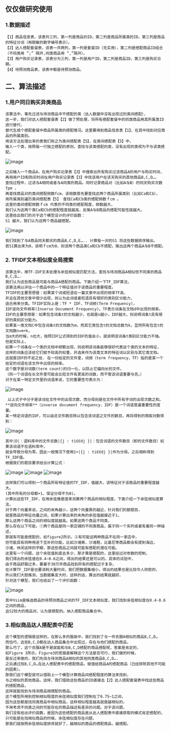 ## 仅仅做研究使用
### 1.数据描述 
    【1】商品信息表，该表共三列，第一列是商品的ID，第二列是商品所属类的ID，第三列是商品的特征分词（用脱敏的数字编号表示）。
    【2】达人搭配套餐表，该表一共两列，第一列是套餐ID（无实用），第二列是搭配商品ID组合（不同类用 ”;” 隔开,同类商品用 “,”隔开）。
    【3】用户购买记录表，该表分为三列，第一列是用户ID，第二列是商品ID，第三列是购买日期。
    【4】待预测商品表，该表中都是待预测商品。
## 二、算法描述
### 1.用户同日购买异类商品
    该算法中，事先过滤与待测商品中不搭配的类（达人数据中没有出现过的类间搭配），
    这一步，我们对达人搭配套餐表【2】做了预处理，将所有搭配套餐中的同类商品用其所属类ID进行替代，
    替代生成个搭配套餐中商品所属类的搭配情况。这里要用到商品信息表【1】，在其中找到对应商品的所属类别。
    用该方法处理出来的表我们称之为类间搭配表【5】，在类间搭配表【5】中，
    输入一个类，按照每一行独立搭配的原则，查找与该类搭配的类，没有出现的类视为不与该类搭配。

   ![image](https://github.com/haodong-liu/-/blob/master/pic/3.png)

    之后输入一个商品A，在用户购买记录表【3】中搜索出所有购买过该商品A的用户与购买时间，
    再用用户ID和购买时间在用户购买记录表【3】中找该用户在该天购买的其他商品B,C,D…，
    查找过程中，过滤与A相同或者与A同类的商品。同时记录商品对（比如A与B）的同天购买次数fpm ，
    再查找商品对的类间搭配频数fcm，该频数首先要查找这两个商品所属类别（比如Ca和Cb），
    用所属类别遍历类间搭配表【5】 查找Ca和Cb类的搭配频数ｆcm 。
    这里的类间搭配频数ｆcm 代表的不同类的搭配程度，频数越大，
    我们认为这两个类Ca和Cb的搭配程度就越高，反推A与B商品的搭配可能性就越大。
    这里给出我们的对于这个模型设计的评价函数：
    S1 越大，我们认为这两个商品越搭配。
    
   ![image](https://github.com/haodong-liu/-/blob/master/pic/4.jpg)

    我们找到了与A商品同天都买的商品B,C,D,E….. 计算每一对的S1 将这些数据排序输出。
    若S1算出来为0，说明ｆcm为0，则该两个商品类Ca和Cb不搭配，推出这两个商品A与B不搭配。

### 2. TFIDF文本相似度全局搜索
    该算法中，用TF-IDF文本处理与余弦相似度匹配方法，查找与待测商品A相似但不同类的商品B,C,D….
    我们认为这些商品是可能与商品A搭配的商品。下面介绍一下TF_IDF算法，
    该算法用以评估一个商品中的一个特征值对于该商品的重要程度。
    TFIDF的主要思想是：如果某个词或短语在一篇文章中出现的频率TF高，
    并且在其他文章中很少出现，则认为此词或者短语具有很好的类别区分能力，
    适合用来分类。TFIDF实际上是：TF * IDF，TF词频(Term Frequency)，
    IDF逆向文件频率(Inverse Document Frequency)。TF表示词条在文档d中出现的频率。
    IDF的主要思想是：如果包含词条t的文档越少，也就是n越小，IDF越大，则说明词条t具有很好的类别区分能力。
    如果某一类文档C中包含词条t的文档数为m，而其它类包含t的文档总数为k，显然所有包含t的文档数n=m+k，
    当m大的时候，n也大，按照IDF公式得到的IDF的值会小，就说明该词条t类别区分能力不强。但是实际上，
    如果一个词条在一个类的文档中频繁出现，则说明该词条能够很好代表这个类的文本的特征，
    这样的词条应该给它们赋予较高的权重，并选来作为该类文本的特征词以区别与其它类文档。
    这就是IDF的不足之处. 在一份给定的文件里，词频（term frequency，TF）指的是某一个给定的词语在该文件中出现的频率。
    这个数字是对词数(term count)的归一化，以防止它偏向长的文件。
    （同一个词语在长文件里可能会比短文件有更高的词数，而不管该词语重要与否。）
    对于在某一特定文件里的词语来说，它的重要性可表示为：
    
![image](https://github.com/haodong-liu/-/blob/master/pic/5.jpg)

     以上式子中分子是该词在文件中的出现次数，而分母则是在文件中所有字词的出现次数之和。
    **逆向文件频率**（inverse document frequency，IDF）是一个词语普遍重要性的度量。
    某一特定词语的IDF，可以由总文件数目除以包含该词语之文件的数目，再将得到的商取对数得到：
![image](https://github.com/haodong-liu/-/blob/master/pic/6.jpg)

    其中|D|：语料库中的文件总数|{j : ti∈∈dj }|：包含词语的文件数目（即的文件数目）如果该词语不在语料库中，
    就会导致分母为零，因此一般情况下使用1+|{j : ti∈∈dj }|作为分母。之后相称得到TF_IDF值。
    根据我们的题目要求给出计算公式：
![image](https://github.com/haodong-liu/-/blob/master/pic/7.png)
![image](https://github.com/haodong-liu/-/blob/master/pic/8.png)
![image](https://github.com/haodong-liu/-/blob/master/pic/9.png)

    这样我们可以得到一个商品所有特征值的TF_IDF，值越大，该特征对于该商品的重要程度越大。
    (其中所有的分母都+1，保证分母不为0)。
    计算出这些TF_IDF，在用余弦像是度来测算两个商品的相似程度，下面介绍一下余弦相似度算法，
    对于两个向量来说，之间的夹角越小，这两个向量靠的越近，针对我们的额题目，
    就是商品的特征向量之间，如果计算出来的夹角的余弦值越接近于1，
    那么这两个商品之间的相似度就越高。如果这两个商品不同类，
    那么存在以下可能，①两个商品是同一家店铺的不同类商品，属于同一个系列或者有着同一种描述，
    那就有可能是搭配的，如figure2所示。②有可能这两种商品不在同一家店中，
    但可能具有同种用途下互补的功能，比如沙滩裤，沙滩鞋，比基尼等商品都会有提到海边，
    沙滩，休闲这样的字眼，那这些商品之间就可能有搭配的潜在可能。 
    这里有一个问题，这个余弦值到底去多少，那才算是搭配的，这里经过对参数的控制，
    我们得出的余弦值在0.4~0.6之间，得出的结果还是可以的。具体的试验中，
    由于商品舒服过多，要基于30万件商品找到所有的搭配过于复杂，
    在计算TF_IDF是也要消耗大量时间，我们把数据集缩小，得出的结果也是比较令人欣慰的，
    所以我们大胆推测，当数据集变大时，这样的话，算出的结果就越好。
    针对这个模型，我们也给出了一个评价函数：
![image](https://github.com/haodong-liu/-/blob/master/pic/11.png)

    其中Vsim是候选商品的待预测商品之间的TF_IDF文本相似度，我们找到余弦相似度在0.4·0.6之间的商品，
    且S2较大的商品对，认为是搭配的。纳入搭配商品集合中。

### 3.相似商品达人搭配表中匹配
    这个模型的逻辑是这样的，在那么多的服装中，我们找到了与一件衣服A相似的商品B,C,D…
    而恰巧，这些B,C,D都在达人商品集合中出现过，存在与他们搭配的商品，
    那么巧了，这个衣服A是不是就能和与B,C,D搭配的商品搭配呢，答案是肯定的，
    如Figure 3所示。Figure3的思路是解释这个方法是否可行，我们做的时候，
    是反过来做的，我们先找与待测商品A相似的其他同类商品B,C,D….
    之后通过找B,C,D…在达人搭配表中的搭配商品，赋值给商品A的搭配商品（已经排除其他不可能的因素）。
    那我们这个模型就可以借助上一个模型计算商品间搭配程度的算法来找到，
    与之相似的其他商品，这样，我们借助这些商品的ID直接去【2】达人搭配套餐表中找这些商品的搭配商品，
    这样就能找到与待测商品相搭配的商品。
    这个模型所用到控制相似程度的余弦相似度我们控制在了0.75~1之间，
    因为这些都是找同类商品中相似商品，这样相似程度越高就是越相似的，
    不用考虑不同类之间的可能存在的商品描述有差异的问题。对于该问题，
    我们没有给出评价函数，是因为这些搭配的商品是从达人搭配表中直接获取的模式肯定搭配的，
    只可能是在找相似商品的时候，余弦相似度存在问题，
    那我们就按照余弦相似度排序就好了，越相似的商品的搭配商品，越搭配。

